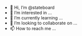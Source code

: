 - 👋 Hi, I’m @stateboard
- 👀 I’m interested in ...
- 🌱 I’m currently learning ...
- 💞️ I’m looking to collaborate on ...
- 📫 How to reach me ...

<!---
chetanminde/chetanminde is a ✨ special ✨ repository because its `README.md` (this file) appears on your GitHub profile.
You can click the Preview link to take a look at your changes.
--->
